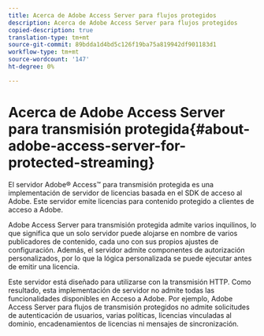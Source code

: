 ```yaml
---
title: Acerca de Adobe Access Server para flujos protegidos
description: Acerca de Adobe Access Server para flujos protegidos
copied-description: true
translation-type: tm+mt
source-git-commit: 89bdda1d4bd5c126f19ba75a819942df901183d1
workflow-type: tm+mt
source-wordcount: '147'
ht-degree: 0%

---
```



# Acerca de Adobe Access Server para transmisión protegida{#about-adobe-access-server-for-protected-streaming}

El servidor Adobe® Access™ para transmisión protegida es una implementación de servidor de licencias basada en el SDK de acceso al Adobe. Este servidor emite licencias para contenido protegido a clientes de acceso a Adobe.

Adobe Access Server para transmisión protegida admite varios inquilinos, lo que significa que un solo servidor puede alojarse en nombre de varios publicadores de contenido, cada uno con sus propios ajustes de configuración. Además, el servidor admite componentes de autorización personalizados, por lo que la lógica personalizada se puede ejecutar antes de emitir una licencia.

Este servidor está diseñado para utilizarse con la transmisión HTTP. Como resultado, esta implementación de servidor no admite todas las funcionalidades disponibles en Acceso a Adobe. Por ejemplo, Adobe Access Server para flujos de transmisión protegidos no admite solicitudes de autenticación de usuarios, varias políticas, licencias vinculadas al dominio, encadenamientos de licencias ni mensajes de sincronización.
